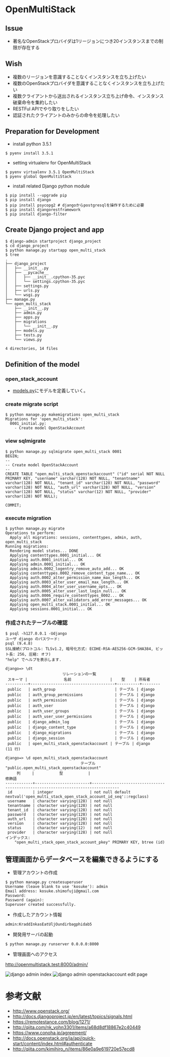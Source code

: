# OpenMultiStack

## Issue

 * 著名なOpenStackプロバイダは1リージョンにつき20インスタンスまでの制限が存在する

## Wish

 * 複数のリージョンを意識することなくインスタンスを立ち上げたい
 * 複数のOpenStackプロバイダを意識することなくインスタンスを立ち上げたい
 * 複数クライアントから送出されるインスタンス立ち上げ命令、インスタンス破棄命令を集約したい
 * RESTFul APIでやり取りをしたい
 * 認証されたクライアントのみからの命令を処理したい

## Preparation for Development

 * install python 3.5.1

```
$ pyenv install 3.5.1
```

 * setting virtualenv for OpenMultiStack

```
$ pyenv virtualenv 3.5.1 OpenMultiStack
$ pyenv global OpenMultiStack
```

 * install related Django python module

```
$ pip install --upgrade pip
$ pip install django
$ pip install psycopg2 # djangoからpostgresqlを操作するために必要
$ pip install djangorestframework
$ pip install django-filter 
```

## Create Django project and app

```
$ django-admin startproject django_project
$ cd django_project
$ python manage.py startapp open_multi_stack
$ tree
.
├── django_project
│   ├── __init__.py
│   ├── __pycache__
│   │   ├── __init__.cpython-35.pyc
│   │   └── settings.cpython-35.pyc
│   ├── settings.py
│   ├── urls.py
│   └── wsgi.py
├── manage.py
└── open_multi_stack
    ├── __init__.py
    ├── admin.py
    ├── apps.py
    ├── migrations
    │   └── __init__.py
    ├── models.py
    ├── tests.py
    └── views.py

4 directories, 14 files
```

## Definition of the model

### open_stack_account 

 * [models.py](https://github.com/KosukeShimofuji/OpenMultiStack/blob/master/django_project/open_multi_stack/models.py)にモデルを定義していく。

### create migrate script 

```
$ python manage.py makemigrations open_multi_stack
Migrations for 'open_multi_stack':
  0001_initial.py:
    - Create model OpenStackAccount
```

### view sqlmigrate

```
$ python manage.py sqlmigrate open_multi_stack 0001
BEGIN;
--
-- Create model OpenStackAccount
--
CREATE TABLE "open_multi_stack_openstackaccount" ("id" serial NOT NULL PRIMARY KEY, "username" varchar(128) NOT NULL, "tenantname" varchar(128) NOT NULL, "tenant_id" varchar(128) NOT NULL, "password" varchar(128) NOT NULL, "auth_url" varchar(128) NOT NULL, "version" varchar(128) NOT NULL, "status" varchar(12) NOT NULL, "provider" varchar(128) NOT NULL);

COMMIT;
```

### execute migration

```
$ python manage.py migrate
Operations to perform:
  Apply all migrations: sessions, contenttypes, admin, auth, open_multi_stack
Running migrations:
  Rendering model states... DONE
  Applying contenttypes.0001_initial... OK
  Applying auth.0001_initial... OK
  Applying admin.0001_initial... OK
  Applying admin.0002_logentry_remove_auto_add... OK
  Applying contenttypes.0002_remove_content_type_name... OK
  Applying auth.0002_alter_permission_name_max_length... OK
  Applying auth.0003_alter_user_email_max_length... OK
  Applying auth.0004_alter_user_username_opts... OK
  Applying auth.0005_alter_user_last_login_null... OK
  Applying auth.0006_require_contenttypes_0002... OK
  Applying auth.0007_alter_validators_add_error_messages... OK
  Applying open_multi_stack.0001_initial... OK
  Applying sessions.0001_initial... OK
```

### 作成されたテーブルの確認

```
$ psql -h127.0.0.1 -Udjango
ユーザ django のパスワード:
psql (9.4.8)
SSL接続(プロトコル: TLSv1.2, 暗号化方式: ECDHE-RSA-AES256-GCM-SHA384, ビット長: 256, 圧縮: オフ)
"help" でヘルプを表示します.

django=> \dt
                         リレーションの一覧
 スキーマ |                名前                 |    型    | 所有者
----------+-------------------------------------+----------+--------
 public   | auth_group                          | テーブル | django
 public   | auth_group_permissions              | テーブル | django
 public   | auth_permission                     | テーブル | django
 public   | auth_user                           | テーブル | django
 public   | auth_user_groups                    | テーブル | django
 public   | auth_user_user_permissions          | テーブル | django
 public   | django_admin_log                    | テーブル | django
 public   | django_content_type                 | テーブル | django
 public   | django_migrations                   | テーブル | django
 public   | django_session                      | テーブル | django
 public   | open_multi_stack_openstackaccount | テーブル | django
(11 行)

django=> \d open_multi_stack_openstackaccount
                                 テーブル "public.open_multi_stack_openstackaccount"
     列     |           型           |                                      修飾語
------------+------------------------+----------------------------------------------------------------------------------
 id         | integer                | not null default nextval('open_multi_stack_open_stack_account_id_seq'::regclass)
 username   | character varying(128) | not null
 tenantname | character varying(128) | not null
 tenant_id  | character varying(128) | not null
 password   | character varying(128) | not null
 auth_url   | character varying(128) | not null
 version    | character varying(128) | not null
 status     | character varying(12)  | not null
 provider   | character varying(128) | not null
インデックス:
    "open_multi_stack_open_stack_account_pkey" PRIMARY KEY, btree (id)
```

## 管理画面からデータベースを編集できるようにする

 * 管理アカウントの作成

```
$ python manage.py createsuperuser
Username (leave blank to use 'kosuke'): admin
Email address: kosuke.shimofuji@gmail.com
Password:
Password (again):
Superuser created successfully.
```

 * 作成したアカウント情報

```
admin:KraddInkasEatUljOundirbagphidab5
```

 * 開発用サーバの起動

```
$ python manage.py runserver 0.0.0.0:8000
```


 * 管理画面へのアクセス

http://openmultistack.test:8000/admin/

![django admin index](https://raw.githubusercontent.com/KosukeShimofuji/OpenMultiStack/image/django_admin_index.png)
![django admin openstackaccount edit page](https://raw.githubusercontent.com/KosukeShimofuji/OpenMultiStack/image/django_admin_edit_openstackaccount.png)

# 参考文献

 * http://www.openstack.org/
 * http://docs.djangoproject.jp/en/latest/topics/signals.html
 * https://remotestance.com/blog/1271/
 * http://qiita.com/nk_yohn3301/items/a68d8df18867e2c40449
 * https://www.conoha.jp/agreement/
 * http://docs.openstack.org/ja/api/quick-start/content/index.html#authenticate
 * http://qiita.com/kimihiro_n/items/86e0a9e619720e57ecd8


